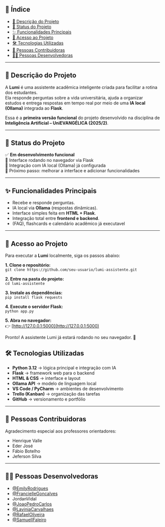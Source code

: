 
## 🧭 Índice

- [📝 Descrição do Projeto](#-descrição-do-projeto)
- [🚧 Status do Projeto](#-status-do-projeto)
- [✨ Funcionalidades Principais](#-funcionalidades-Principais)
- [🔗 Acesso ao Projeto](#-acesso-ao-projeto)
- [🛠️ Tecnologias Utilizadas](#️-tecnologias-utilizadas)
- [🤝 Pessoas Contribuidoras](#-pessoas-contribuidoras)
- [👩‍💻 Pessoas Desenvolvedoras](#-pessoas-desenvolvedoras)

---

## 📝 Descrição do Projeto

A **Lumi** é uma assistente acadêmica inteligente criada para facilitar a rotina dos estudantes.  
Ela responde perguntas sobre a vida universitária, ajuda a organizar estudos e entrega respostas em tempo real por meio de uma **IA local (Ollama)** integrada ao **Flask**.

Essa é a **primeira versão funcional** do projeto desenvolvido na disciplina de **Inteligência Artificial – UniEVANGÉLICA (2025/2)**.

---

## 🚧 Status do Projeto

✅ **Em desenvolvimento funcional**  
🧠 Interface rodando no navegador via Flask  
🤖 Integração com IA local (Ollama) já configurada  
🎯 Próximo passo: melhorar a interface e adicionar funcionalidades

---

## ✨ Funcionalidades Principais

- Recebe e responde perguntas.  
- IA local via **Ollama** (respostas dinâmicas).  
- Interface simples feita em **HTML + Flask**.  
- Integração total entre **frontend e backend**.  
- (FAQ), flashcards e calendário acadêmico já executavel

---

## 🔗 Acesso ao Projeto

Para executar a **Lumi** localmente, siga os passos abaixo:

**1. Clone o repositório:**  
`git clone https://github.com/seu-usuario/lumi-assistente.git`

**2. Entre na pasta do projeto:**  
`cd lumi-assistente`

**3. Instale as dependências:**  
`pip install flask requests`

**4. Execute o servidor Flask:**  
`python app.py`

**5. Abra no navegador:**  
👉 [http://127.0.0.1:5000](http://127.0.0.1:5000)

Pronto! A assistente Lumi já estará rodando no seu navegador. 🚀

## 🛠️ Tecnologias Utilizadas

- **Python 3.12** → lógica principal e integração com IA  
- **Flask** → framework web para o backend  
- **HTML & CSS** → interface e layout  
- **Ollama API** → modelo de linguagem local  
- **VS Code / PyCharm** → ambientes de desenvolvimento  
- **Trello (Kanban)** → organização das tarefas  
- **GitHub** → versionamento e portfólio  

---

## 🤝 Pessoas Contribuidoras

Agradecimento especial aos professores orientadores:

- Henrique Valle  
- Eder José  
- Fábio Botelho  
- Jeferson Silva  

---

## 👩‍💻 Pessoas Desenvolvedoras


- [@EmilyRodrigues](https://github.com/EmilyRodrigues) 
- [@FrancielleGoncalves](https://github.com/Francielle84)  
- JordanVidal
- [@JoaoPedroCarlos](https://github.com/joaopcds77-max) 
- [@LaviniaCarvalhaes](https://github.com/Laviniacarvalhaes)  
- [@RafaelOliveira](https://github.com/rafaeloliveiraa2902)  
- [@SamuellFaleiro](https://github.com/Samukreuviski) 

